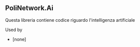 ## PoliNetwork.Ai

Questa libreria contiene codice riguardo l'intelligenza artificiale

Used by

* [none]